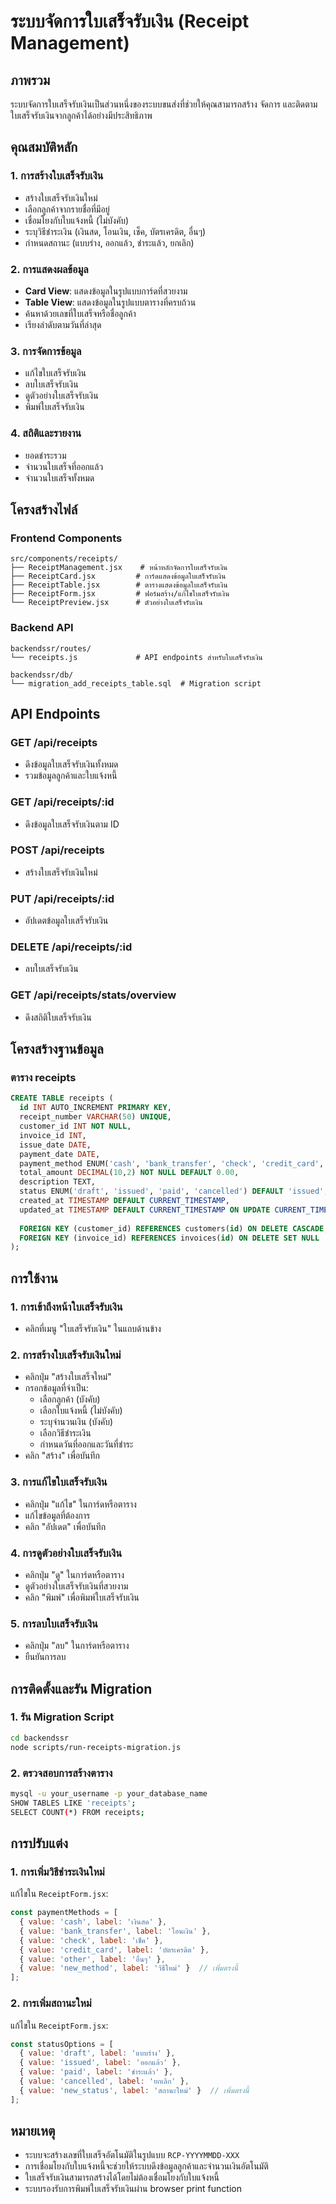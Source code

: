 # ระบบจัดการใบเสร็จรับเงิน (Receipt Management)

## ภาพรวม
ระบบจัดการใบเสร็จรับเงินเป็นส่วนหนึ่งของระบบขนส่งที่ช่วยให้คุณสามารถสร้าง จัดการ และติดตามใบเสร็จรับเงินจากลูกค้าได้อย่างมีประสิทธิภาพ

## คุณสมบัติหลัก

### 1. การสร้างใบเสร็จรับเงิน
- สร้างใบเสร็จรับเงินใหม่
- เลือกลูกค้าจากรายชื่อที่มีอยู่
- เชื่อมโยงกับใบแจ้งหนี้ (ไม่บังคับ)
- ระบุวิธีชำระเงิน (เงินสด, โอนเงิน, เช็ค, บัตรเครดิต, อื่นๆ)
- กำหนดสถานะ (แบบร่าง, ออกแล้ว, ชำระแล้ว, ยกเลิก)

### 2. การแสดงผลข้อมูล
- **Card View**: แสดงข้อมูลในรูปแบบการ์ดที่สวยงาม
- **Table View**: แสดงข้อมูลในรูปแบบตารางที่ครบถ้วน
- ค้นหาด้วยเลขที่ใบเสร็จหรือชื่อลูกค้า
- เรียงลำดับตามวันที่ล่าสุด

### 3. การจัดการข้อมูล
- แก้ไขใบเสร็จรับเงิน
- ลบใบเสร็จรับเงิน
- ดูตัวอย่างใบเสร็จรับเงิน
- พิมพ์ใบเสร็จรับเงิน

### 4. สถิติและรายงาน
- ยอดชำระรวม
- จำนวนใบเสร็จที่ออกแล้ว
- จำนวนใบเสร็จทั้งหมด

## โครงสร้างไฟล์

### Frontend Components
```
src/components/receipts/
├── ReceiptManagement.jsx    # หน้าหลักจัดการใบเสร็จรับเงิน
├── ReceiptCard.jsx         # การ์ดแสดงข้อมูลใบเสร็จรับเงิน
├── ReceiptTable.jsx        # ตารางแสดงข้อมูลใบเสร็จรับเงิน
├── ReceiptForm.jsx         # ฟอร์มสร้าง/แก้ไขใบเสร็จรับเงิน
└── ReceiptPreview.jsx      # ตัวอย่างใบเสร็จรับเงิน
```

### Backend API
```
backendssr/routes/
└── receipts.js             # API endpoints สำหรับใบเสร็จรับเงิน

backendssr/db/
└── migration_add_receipts_table.sql  # Migration script
```

## API Endpoints

### GET /api/receipts
- ดึงข้อมูลใบเสร็จรับเงินทั้งหมด
- รวมข้อมูลลูกค้าและใบแจ้งหนี้

### GET /api/receipts/:id
- ดึงข้อมูลใบเสร็จรับเงินตาม ID

### POST /api/receipts
- สร้างใบเสร็จรับเงินใหม่

### PUT /api/receipts/:id
- อัปเดตข้อมูลใบเสร็จรับเงิน

### DELETE /api/receipts/:id
- ลบใบเสร็จรับเงิน

### GET /api/receipts/stats/overview
- ดึงสถิติใบเสร็จรับเงิน

## โครงสร้างฐานข้อมูล

### ตาราง receipts
```sql
CREATE TABLE receipts (
  id INT AUTO_INCREMENT PRIMARY KEY,
  receipt_number VARCHAR(50) UNIQUE,
  customer_id INT NOT NULL,
  invoice_id INT,
  issue_date DATE,
  payment_date DATE,
  payment_method ENUM('cash', 'bank_transfer', 'check', 'credit_card', 'other'),
  total_amount DECIMAL(10,2) NOT NULL DEFAULT 0.00,
  description TEXT,
  status ENUM('draft', 'issued', 'paid', 'cancelled') DEFAULT 'issued',
  created_at TIMESTAMP DEFAULT CURRENT_TIMESTAMP,
  updated_at TIMESTAMP DEFAULT CURRENT_TIMESTAMP ON UPDATE CURRENT_TIMESTAMP,
  
  FOREIGN KEY (customer_id) REFERENCES customers(id) ON DELETE CASCADE,
  FOREIGN KEY (invoice_id) REFERENCES invoices(id) ON DELETE SET NULL
);
```

## การใช้งาน

### 1. การเข้าถึงหน้าใบเสร็จรับเงิน
- คลิกที่เมนู "ใบเสร็จรับเงิน" ในแถบด้านข้าง

### 2. การสร้างใบเสร็จรับเงินใหม่
- คลิกปุ่ม "สร้างใบเสร็จใหม่"
- กรอกข้อมูลที่จำเป็น:
  - เลือกลูกค้า (บังคับ)
  - เลือกใบแจ้งหนี้ (ไม่บังคับ)
  - ระบุจำนวนเงิน (บังคับ)
  - เลือกวิธีชำระเงิน
  - กำหนดวันที่ออกและวันที่ชำระ
- คลิก "สร้าง" เพื่อบันทึก

### 3. การแก้ไขใบเสร็จรับเงิน
- คลิกปุ่ม "แก้ไข" ในการ์ดหรือตาราง
- แก้ไขข้อมูลที่ต้องการ
- คลิก "อัปเดต" เพื่อบันทึก

### 4. การดูตัวอย่างใบเสร็จรับเงิน
- คลิกปุ่ม "ดู" ในการ์ดหรือตาราง
- ดูตัวอย่างใบเสร็จรับเงินที่สวยงาม
- คลิก "พิมพ์" เพื่อพิมพ์ใบเสร็จรับเงิน

### 5. การลบใบเสร็จรับเงิน
- คลิกปุ่ม "ลบ" ในการ์ดหรือตาราง
- ยืนยันการลบ

## การติดตั้งและรัน Migration

### 1. รัน Migration Script
```bash
cd backendssr
node scripts/run-receipts-migration.js
```

### 2. ตรวจสอบการสร้างตาราง
```bash
mysql -u your_username -p your_database_name
SHOW TABLES LIKE 'receipts';
SELECT COUNT(*) FROM receipts;
```

## การปรับแต่ง

### 1. การเพิ่มวิธีชำระเงินใหม่
แก้ไขใน `ReceiptForm.jsx`:
```javascript
const paymentMethods = [
  { value: 'cash', label: 'เงินสด' },
  { value: 'bank_transfer', label: 'โอนเงิน' },
  { value: 'check', label: 'เช็ค' },
  { value: 'credit_card', label: 'บัตรเครดิต' },
  { value: 'other', label: 'อื่นๆ' },
  { value: 'new_method', label: 'วิธีใหม่' }  // เพิ่มตรงนี้
];
```

### 2. การเพิ่มสถานะใหม่
แก้ไขใน `ReceiptForm.jsx`:
```javascript
const statusOptions = [
  { value: 'draft', label: 'แบบร่าง' },
  { value: 'issued', label: 'ออกแล้ว' },
  { value: 'paid', label: 'ชำระแล้ว' },
  { value: 'cancelled', label: 'ยกเลิก' },
  { value: 'new_status', label: 'สถานะใหม่' }  // เพิ่มตรงนี้
];
```

## หมายเหตุ
- ระบบจะสร้างเลขที่ใบเสร็จอัตโนมัติในรูปแบบ `RCP-YYYYMMDD-XXX`
- การเชื่อมโยงกับใบแจ้งหนี้จะช่วยให้ระบบดึงข้อมูลลูกค้าและจำนวนเงินอัตโนมัติ
- ใบเสร็จรับเงินสามารถสร้างได้โดยไม่ต้องเชื่อมโยงกับใบแจ้งหนี้
- ระบบรองรับการพิมพ์ใบเสร็จรับเงินผ่าน browser print function 